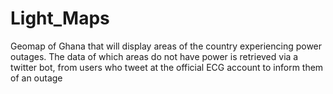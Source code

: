 # Light_Maps
Geomap of Ghana that will display areas of the country experiencing power outages.
The data of which areas do not have power is retrieved via a twitter bot, from users who tweet at the official ECG account to inform them of an outage

